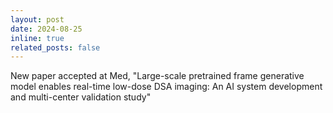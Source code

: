 ```yaml
---
layout: post
date: 2024-08-25
inline: true
related_posts: false
---
```


New paper accepted at Med, "Large-scale pretrained frame generative model enables real-time low-dose DSA imaging: An AI system development and multi-center validation study"
